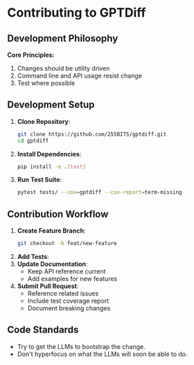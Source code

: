 # Contributing to GPTDiff

## Development Philosophy

**Core Principles:**
1. Changes should be utility driven
2. Command line and API usage resist change
3. Test where possible

## Development Setup

1. **Clone Repository**:
   ```bash
   git clone https://github.com/255BITS/gptdiff.git
   cd gptdiff
   ```

2. **Install Dependencies**:
   ```bash
   pip install -e .[test]
   ```

3. **Run Test Suite**:
   ```bash
   pytest tests/ --cov=gptdiff --cov-report=term-missing
   ```

## Contribution Workflow

1. **Create Feature Branch**:
   ```bash
   git checkout -b feat/new-feature
   ```
2. **Add Tests**:
3. **Update Documentation**:
   - Keep API reference current
   - Add examples for new features
4. **Submit Pull Request**:
   - Reference related issues
   - Include test coverage report
   - Document breaking changes

## Code Standards
- Try to get the LLMs to bootstrap the change.
- Don't hyperfocus on what the LLMs will soon be able to do.
